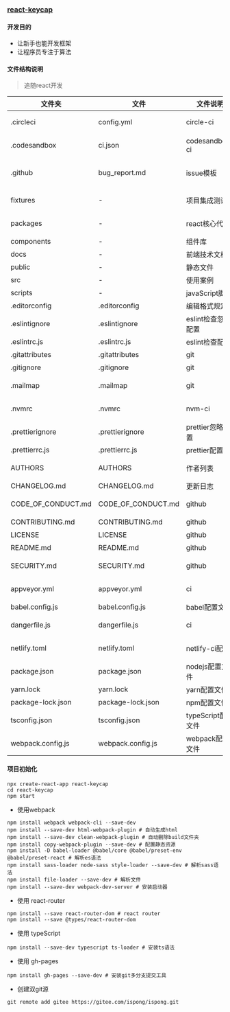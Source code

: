 ### [react-keycap](https://github.com/ispong/react-keycap.git)

#### 开发目的
- 让新手也能开发框架
- 让程序员专注于算法 

#### 文件结构说明
> 追随react开发

| 文件夹 | 文件 | 文件说明 | 状态 | 
| --- | --- | --- | --- |
| .circleci | config.yml | circle-ci | 暂时不用 | 
| .codesandbox  | ci.json | codesandbox-ci| 暂时不用|
| .github   | bug_report.md| issue模板 | 只接受issue|
| fixtures  | - | 项目集成测试 | 暂时不用|
| packages  | - | react核心代码 | 暂时不用 |
| components| - | 组件库| 启用|
| docs| - | 前端技术文档| 启用|
| public | - | 静态文件| 启用|
| src| - | 使用案例 |  启用|
| scripts  | - | javaScript脚本 | 启用|
| .editorconfig | .editorconfig | 编辑格式规定 | 启用|
| .eslintignore  | .eslintignore| eslint检查忽略配置 | 启用|
| .eslintrc.js  |.eslintrc.js | eslint检查配置 | 启用|
| .gitattributes  | .gitattributes | git | 启用|
| .gitignore  |.gitignore | git | 启用|
| .mailmap  | .mailmap | git | 暂时不用|
| .nvmrc  | .nvmrc | nvm-ci | 暂时不用| 
| .prettierignore | .prettierignore | prettier忽略配置| 启用 |
| .prettierrc.js | .prettierrc.js | prettier配置 | 启用 |
| AUTHORS | AUTHORS |  作者列表| 暂时不用|
| CHANGELOG.md | CHANGELOG.md| 更新日志| 启用 |
| CODE_OF_CONDUCT.md | CODE_OF_CONDUCT.md | github | 暂时不用 |
| CONTRIBUTING.md |CONTRIBUTING.md | github | 启用 |
| LICENSE |LICENSE | github | 启用 | 
| README.md| README.md| github|  启用 |
| SECURITY.md |SECURITY.md | github| 暂时不用|
| appveyor.yml| appveyor.yml | ci| 暂时不用 |
| babel.config.js| babel.config.js | babel配置文件| 启用 |
| dangerfile.js | dangerfile.js| ci|  暂时不用|
| netlify.toml | netlify.toml|netlify-ci配置| 暂时不用| 
| package.json|package.json| nodejs配置文件| 启用|
| yarn.lock|yarn.lock|yarn配置文件| 禁用|
| package-lock.json|package-lock.json | npm配置文件|启用|
| tsconfig.json|tsconfig.json | typeScript配置文件| 启用|
| webpack.config.js|webpack.config.js| webpack配置文件|启用| 


#### 项目初始化
```shell script
npx create-react-app react-keycap
cd react-keycap
npm start
```
- 使用webpack
```shell script
npm install webpack webpack-cli --save-dev
npm install --save-dev html-webpack-plugin # 自动生成html
npm install --save-dev clean-webpack-plugin # 自动删除build文件夹
npm install copy-webpack-plugin --save-dev # 配置静态资源
npm install -D babel-loader @babel/core @babel/preset-env @babel/preset-react # 解析es语法
npm install sass-loader node-sass style-loader --save-dev # 解析sass语法
npm install file-loader --save-dev # 解析文件
npm install --save-dev webpack-dev-server # 安装启动器
```
- 使用 react-router
```shell script
npm install --save react-router-dom # react router
npm install --save @types/react-router-dom
```
- 使用 typeScript
```shell script
npm install --save-dev typescript ts-loader # 安装ts语法
```

- 使用 gh-pages
```shell script
npm install gh-pages --save-dev # 安装git多分支提交工具
```

- 创建双git源
```shell script
git remote add gitee https://gitee.com/ispong/ispong.git
```

